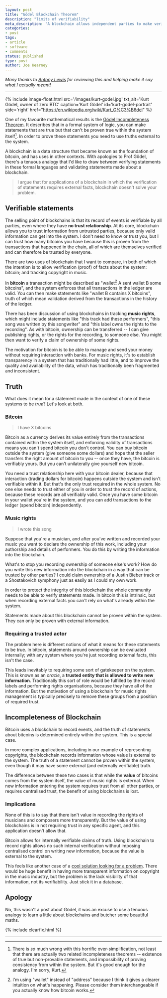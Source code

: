 ```yaml
---
layout: post
title: "Gödel Blockchain Theorem"
description: "limits of verifiability"
meta_description: "A blockchain allows independent parties to make verifiable statements. This works with bitcoin, whose value comes from the system itself, but fails in applications where the value is external."
categories:
- post
tags:
- article
- software
- comments
status: published
type: post
author: Joe Kearney
---
```


_Many thanks to [Antony Lewis][bitsonblocks] for reviewing this and helping make it say what I actually meant!_

***

{% include image-float.html src='/images/kurt-godel.jpg' txt_alt='Kurt Gödel, owner of zero BTC' caption='Kurt Gödel' id='kurt-godel-portrait' side='right' href="https://en.wikipedia.org/wiki/Kurt_G%C3%B6del" %}

One of my favourite mathematical results is the [Gödel Incompleteness Theorem][godel-incompleteness-wiki]. It describes that in a formal system of logic, you can make statements that are true but that can't be proven true within the system itself[^1]. In order to prove these statements you need to use truths external to the system.

A blockchain is a data structure that became known as the foundation of bitcoin, and has uses in other contexts. With apologies to Prof Gödel, there's a tenuous analogy that I'd like to draw between verifying statements in these formal languages and validating statements made about a blockchain.

> I argue that for applications of a blockchain in which the verification of statements requires external facts, blockchain doesn't solve your problem.

## Verifiable statements

The selling point of blockchains is that its record of events is verifiable by all parties, even where they have **no trust relationship**. At its core, blockchain allows you to trust information from untrusted parties, because only valid information can get into the system. I don't need to know or trust you, but I can trust how many bitcoins you have because this is proven from the transactions that happened in the chain, all of which are themselves verified and can therefore be trusted by everyone.

There are two uses of blockchain that I want to compare, in both of which the intention is to allow verification (proof) of facts about the system: bitcoin; and tracking copyright in music.

In **bitcoin** a transaction might be described as "wallet[^2] A sent wallet B some bitcoins", and the system enforces that all transactions in the ledger are valid. You can then make statements like "wallet B contains X bitcoins", truth of which mean validation derived from the transactions in the history of the ledger.

There has been discussion of using blockchains in tracking **music rights**, which might include statements like "this track had these performers", "this song was written by this songwriter" and "this label owns the rights to the recording". As with bitcoin, ownership can be transferred -- I can give publishing rights, or the rights for the recording, to someone else. You might then want to verify a claim of ownership of some rights.

The motivation for bitcoin is to be able to manage and send your money without requiring interaction with banks. For music rights, it's to establish transparency in a system that has traditionally had little, and to improve the quality and availability of the data, which has traditionally been fragmented and inconsistent.

## Truth

What does it mean for a statement made in the context of one of these systems to be *true*? Let's look at both.

### Bitcoin

> I have X bitcoins

Bitcoin as a currency derives its value entirely from the transactions contained within the system itself, and enforcing validity of transactions means you can't spend bitcoin you don't control. You can buy bitcoin outside the system (give someone some dollars) and hope that the seller transfers the right amount of bitcoin to you -- once they have, the bitcoin is verifiably yours. But you can't unilaterally give yourself new bitcoin.

You need a trust relationship here with your bitcoin dealer, because that interaction (trading dollars for bitcoin) happens outside the system and isn't verifiable within it. But that's the only trust required in the whole system. No one else needs to trust either of you in order to trust the record of actions, because these records are all verifiably valid. Once you have some bitcoin in your wallet you're in the system, and you can add transactions to the ledger (spend bitcoin) independently.

### Music rights

> I wrote this song

Suppose that you're a musician, and after you've written and recorded your music you want to declare the ownership of this work, including your authorship and details of performers. You do this by writing the information into the blockchain.

What's to stop you recording ownership of someone else's work? How do you write this new information into the blockchain in a way that can be trusted by other parties? I could claim ownership of a Justin Bieber track or a Shostakovich symphony just as easily as I could my own work.

In order to protect the integrity of this blockchain the whole community needs to be able to verify statements made. In bitcoin this is intrinsic, but when recording external facts you can't rely on what's already within the system.

Statements made about this blockchain cannot be proven within the system. They can only be proven with external information.

### Requiring a trusted actor

The problem here is different notions of what it means for these statements to be true. In bitcoin, statements around ownership can be evaluated internally; with any system where you're just recording external facts, this isn't the case.

This leads inevitably to requiring some sort of gatekeeper on the system. This is known as an _oracle_, a **trusted entity that is allowed to write new information**. Traditionally this sort of role would be fulfilled by the record labels and performing rights organisations, because they have all of the information. But the motivation of using a blockchain for music rights management is typically precisely to remove these groups from a position of required trust.

## Incompleteness of Blockchain

Bitcoin uses a blockchain to record events, and the truth of statements about bitcoins is determined entirely within the system. This is a special case.

In more complex applications, including in our example of representing copyrights, the blockchain records information whose value is external to the system. The truth of a statement cannot be proven within the system, even though it may have some external (and externally verifiable) truth.

The difference between these two cases is that while the **value** of bitcoins comes from the system itself, the value of music rights is external. When new information entering the system requires trust from all other parties, or requires centralised trust, the benefit of using blockchains is lost.

### Implications

None of this is to say that there isn't value in recording the rights of musicians and composers more transparently. But the value of using blockchains is in not requiring trust in any specific agent, and this application doesn't allow that.

Bitcoin allows for internally verifiable claims of truth. Using blockchain to record rights allows no such internal verification without imposing centralised control on writing new information, because the value is external to the system.

This feels like another case of a [cool solution looking for a problem][tones-blockchain-for-that]. There would be huge benefit in having more transparent information on copyright in the music industry, but the problem is the lack visibility of that information, not its verifiability. Just stick it in a database.

## Apology

No, this wasn't a post about Gödel, it was an excuse to use a tenuous analogy to learn a little about blockchains and butcher some beautiful maths.

{% include clearfix.html %}

***

[^1]: There is _so_ much wrong with this horrific over-simplification, not least that there are actually two related incompleteness theorems -- existence of true but non-provable statements, and impossibility of proving consistency from within the system. But it's good enough for the analogy. I'm sorry, Kurt.
[^2]: I'm using "wallet" instead of "address" because I think it gives a clearer intuition on what's happening. Please consider them interchangeable if you actually know how bitcoin works.

[bitsonblocks]: https://bitsonblocks.net/
[godel-incompleteness-wiki]: https://en.wikipedia.org/wiki/G%C3%B6del%27s_incompleteness_theorems
[tones-blockchain-for-that]: https://bitsonblocks.net/2016/07/19/so-you-want-to-use-a-blockchain-for-that/
[peano]: https://en.wikipedia.org/wiki/Peano_axioms
